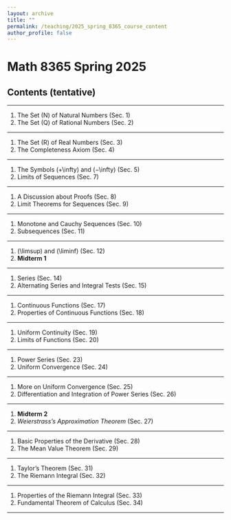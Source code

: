 ```yaml
---
layout: archive
title: ""
permalink: /teaching/2025_spring_8365_course_content
author_profile: false
---
```


# Math 8365 Spring 2025

## Contents (tentative)

---

1. The Set \(N\) of Natural Numbers (Sec. 1)  
2. The Set \(Q\) of Rational Numbers (Sec. 2)  

---

1. The Set \(R\) of Real Numbers (Sec. 3)  
2. The Completeness Axiom (Sec. 4)  

---

1. The Symbols \(+\infty\) and \(−\infty\) (Sec. 5)  
2. Limits of Sequences (Sec. 7)  

---

1. A Discussion about Proofs (Sec. 8)  
2. Limit Theorems for Sequences (Sec. 9)  

---

1. Monotone and Cauchy Sequences (Sec. 10)  
2. Subsequences (Sec. 11)  

---

1. \(\limsup\) and \(\liminf\) (Sec. 12)  
2. **Midterm 1**  

---

1. Series (Sec. 14)  
2. Alternating Series and Integral Tests (Sec. 15)  

---

1. Continuous Functions (Sec. 17)  
2. Properties of Continuous Functions (Sec. 18)  

---

1. Uniform Continuity (Sec. 19)  
2. Limits of Functions (Sec. 20)  

---

1. Power Series (Sec. 23)  
2. Uniform Convergence (Sec. 24)  

---

1. More on Uniform Convergence (Sec. 25)  
2. Differentiation and Integration of Power Series (Sec. 26)  

---

1. **Midterm 2**  
2. *Weierstrass’s Approximation Theorem* (Sec. 27)  

---

1. Basic Properties of the Derivative (Sec. 28)  
2. The Mean Value Theorem (Sec. 29)  

---

1. Taylor’s Theorem (Sec. 31)  
2. The Riemann Integral (Sec. 32)  

---

1. Properties of the Riemann Integral (Sec. 33)  
2. Fundamental Theorem of Calculus (Sec. 34)  

---
